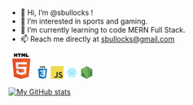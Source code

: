 - 👋 Hi, I’m @sbullocks !
- 👀 I’m interested in sports and gaming.
- 🌱 I’m currently learning to code MERN Full Stack.
- 📫 Reach me directly at sbullocks@gmail.com

<code><img height="50" alt="html" src="https://raw.githubusercontent.com/github/explore/80688e429a7d4ef2fca1e82350fe8e3517d3494d/topics/html/html.png"></code> 
<code><img height="25" alt="css" src="https://raw.githubusercontent.com/github/explore/80688e429a7d4ef2fca1e82350fe8e3517d3494d/topics/css/css.png"></code>
<code><img height="25" alt="javascript" src="https://raw.githubusercontent.com/github/explore/80688e429a7d4ef2fca1e82350fe8e3517d3494d/topics/javascript/javascript.png"></code>
<code><img height="25" alt="react" src="https://raw.githubusercontent.com/github/explore/80688e429a7d4ef2fca1e82350fe8e3517d3494d/topics/react/react.png"></code>
<code><img height="25" alt="nodejs" src="https://raw.githubusercontent.com/github/explore/80688e429a7d4ef2fca1e82350fe8e3517d3494d/topics/nodejs/nodejs.png"></code> 

[![My GitHub stats](https://github-readme-stats.vercel.app/api?username=sbullocks&show_icons=true&theme=radical)](https://github.com/anuraghazra/github-readme-stats)

<!---
sbullocks/sbullocks is a ✨ special ✨ repository because its `README.md` (this file) appears on your GitHub profile.
You can click the Preview link to take a look at your changes.
--->
